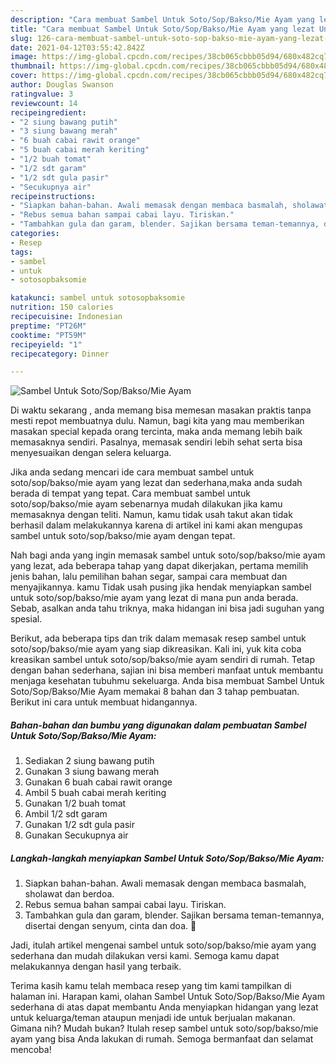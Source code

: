 ```yaml
---
description: "Cara membuat Sambel Untuk Soto/Sop/Bakso/Mie Ayam yang lezat Untuk Jualan"
title: "Cara membuat Sambel Untuk Soto/Sop/Bakso/Mie Ayam yang lezat Untuk Jualan"
slug: 126-cara-membuat-sambel-untuk-soto-sop-bakso-mie-ayam-yang-lezat-untuk-jualan
date: 2021-04-12T03:55:42.842Z
image: https://img-global.cpcdn.com/recipes/38cb065cbbb05d94/680x482cq70/sambel-untuk-sotosopbaksomie-ayam-foto-resep-utama.jpg
thumbnail: https://img-global.cpcdn.com/recipes/38cb065cbbb05d94/680x482cq70/sambel-untuk-sotosopbaksomie-ayam-foto-resep-utama.jpg
cover: https://img-global.cpcdn.com/recipes/38cb065cbbb05d94/680x482cq70/sambel-untuk-sotosopbaksomie-ayam-foto-resep-utama.jpg
author: Douglas Swanson
ratingvalue: 3
reviewcount: 14
recipeingredient:
- "2 siung bawang putih"
- "3 siung bawang merah"
- "6 buah cabai rawit orange"
- "5 buah cabai merah keriting"
- "1/2 buah tomat"
- "1/2 sdt garam"
- "1/2 sdt gula pasir"
- "Secukupnya air"
recipeinstructions:
- "Siapkan bahan-bahan. Awali memasak dengan membaca basmalah, sholawat dan berdoa."
- "Rebus semua bahan sampai cabai layu. Tiriskan."
- "Tambahkan gula dan garam, blender. Sajikan bersama teman-temannya, disertai dengan senyum, cinta dan doa. 🖤"
categories:
- Resep
tags:
- sambel
- untuk
- sotosopbaksomie

katakunci: sambel untuk sotosopbaksomie 
nutrition: 150 calories
recipecuisine: Indonesian
preptime: "PT26M"
cooktime: "PT59M"
recipeyield: "1"
recipecategory: Dinner

---
```



![Sambel Untuk Soto/Sop/Bakso/Mie Ayam](https://img-global.cpcdn.com/recipes/38cb065cbbb05d94/680x482cq70/sambel-untuk-sotosopbaksomie-ayam-foto-resep-utama.jpg)

Di waktu  sekarang , anda memang bisa memesan masakan praktis tanpa mesti repot membuatnya dulu. Namun, bagi kita yang mau memberikan masakan special kepada orang tercinta, maka anda memang lebih baik memasaknya sendiri. Pasalnya, memasak sendiri lebih sehat serta bisa menyesuaikan dengan selera keluarga.

Jika anda sedang mencari ide cara membuat sambel untuk soto/sop/bakso/mie ayam yang lezat dan sederhana,maka anda sudah berada di tempat yang tepat. Cara membuat sambel untuk soto/sop/bakso/mie ayam  sebenarnya mudah dilakukan jika kamu memasaknya dengan teliti. Namun, kamu tidak usah takut akan tidak berhasil dalam melakukannya 
karena di artikel ini kami akan mengupas sambel untuk soto/sop/bakso/mie ayam dengan tepat.  



Nah bagi anda yang ingin memasak sambel untuk soto/sop/bakso/mie ayam yang lezat, ada beberapa tahap yang dapat dikerjakan, pertama memilih jenis bahan, lalu pemilihan bahan segar, sampai cara membuat dan menyajikannya. kamu Tidak usah pusing jika hendak menyiapkan sambel untuk soto/sop/bakso/mie ayam yang lezat di mana pun anda berada. Sebab, asalkan anda  tahu triknya, maka hidangan ini bisa jadi suguhan yang spesial.

Berikut, ada beberapa tips dan trik dalam memasak resep sambel untuk soto/sop/bakso/mie ayam yang siap dikreasikan. Kali ini, yuk kita coba kreasikan sambel untuk soto/sop/bakso/mie ayam sendiri di rumah. Tetap dengan bahan sederhana, sajian ini bisa memberi manfaat untuk membantu menjaga kesehatan tubuhmu sekeluarga. Anda bisa membuat Sambel Untuk Soto/Sop/Bakso/Mie Ayam memakai 8 bahan dan 3 tahap pembuatan. Berikut ini cara untuk membuat hidangannya.

<!--inarticleads1-->

##### Bahan-bahan dan bumbu yang digunakan dalam pembuatan Sambel Untuk Soto/Sop/Bakso/Mie Ayam:

1. Sediakan 2 siung bawang putih
1. Gunakan 3 siung bawang merah
1. Gunakan 6 buah cabai rawit orange
1. Ambil 5 buah cabai merah keriting
1. Gunakan 1/2 buah tomat
1. Ambil 1/2 sdt garam
1. Gunakan 1/2 sdt gula pasir
1. Gunakan Secukupnya air




<!--inarticleads2-->

##### Langkah-langkah menyiapkan Sambel Untuk Soto/Sop/Bakso/Mie Ayam:

1. Siapkan bahan-bahan. Awali memasak dengan membaca basmalah, sholawat dan berdoa.
1. Rebus semua bahan sampai cabai layu. Tiriskan.
1. Tambahkan gula dan garam, blender. Sajikan bersama teman-temannya, disertai dengan senyum, cinta dan doa. 🖤




Jadi, itulah artikel mengenai  sambel untuk soto/sop/bakso/mie ayam  yang sederhana dan mudah dilakukan versi kami. Semoga kamu dapat melakukannya dengan hasil yang terbaik. 

Terima kasih kamu telah membaca resep yang tim kami tampilkan di halaman ini. Harapan kami, olahan  Sambel Untuk Soto/Sop/Bakso/Mie Ayam sederhana di atas dapat membantu Anda menyiapkan hidangan yang lezat untuk keluarga/teman ataupun menjadi ide untuk berjualan makanan. Gimana nih? Mudah bukan? Itulah resep sambel untuk soto/sop/bakso/mie ayam yang bisa Anda lakukan di rumah. Semoga bermanfaat dan selamat mencoba!

